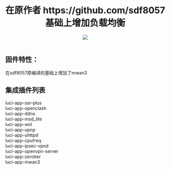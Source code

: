 <div align="center">
  <h1 align="center">
     在原作者 https://github.com/sdf8057 基础上增加负载均衡
  </h1>
<a href="/LICENSE">
    <img src="https://img.shields.io/badge/Issues-welcome-brightgreen.svg?style=flat">
  </a><a href="https://github.com/llooll1976/cloudbuild/releases">
    </a>
</div>
<br>

## 固件特性：  
在sdf8057原编译的基础上增加了mwan3
  

## 集成插件列表
luci-app-ssr-plus  
luci-app-openclash  
luci-app-ddns  
luci-app-msd_lite  
luci-app-wol  
luci-app-upnp  
luci-app-uhttpd  
luci-app-cpufreq  
luci-app-ipsec-vpnd  
luci-app-openvpn-server  
luci-app-zerotier  
luci-app-mwan3
